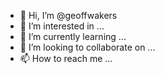 - 👋 Hi, I’m @geoffwakers
- 👀 I’m interested in ...
- 🌱 I’m currently learning ...
- 💞️ I’m looking to collaborate on ...
- 📫 How to reach me ...

<!---
geoffwakers/geoffwakers is a ✨ special ✨ repository because its `README.md` (this file) appears on your GitHub profile.
You can click the Preview link to take a look at your changes.
--->
